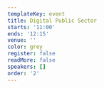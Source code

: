 ```yaml
---
templateKey: event
title: Digital Public Sector
starts: '11:00'
ends: '12:15'
venue: ''
color: grey
register: false
readMore: false
speakers: []
order: '2'
---
```


